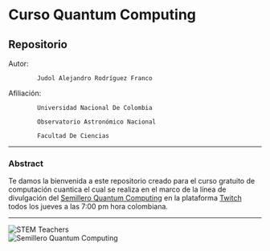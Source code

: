 # Curso Quantum Computing

## Repositorio

Autor: 

            Judol Alejandro Rodríguez Franco

Afiliación: 

            Universidad Nacional De Colombia

            Observatorio Astronómico Nacional
            
            Facultad De Ciencias

---
### Abstract

Te damos la bienvenida a este repositorio creado para el curso gratuito de computación cuantica el cual se realiza en el marco de la línea de divulgación del [Semillero Quantum Computing](http://www.quantumc.unal.edu.co/) en la plataforma [Twitch](https://www.twitch.tv/quantum_computing_unal) todos los jueves a las 7:00 pm hora colombiana.

---

![STEM Teachers](https://github.com/juarodriguezfr/STEM-Education/blob/main/STEM%20Icon.ico)                 
![Semillero Quantum Computing](https://github.com/juarodriguezfr/Quantum-Computing/blob/main/Quantum%20Computing%20Icon.ico)
